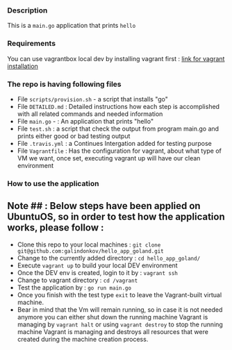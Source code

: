 ### Description

This is a ```main.go``` application that prints `hello`

### Requirements

You can use vagrantbox local dev by installing vagrant first : [link for vagrant installation](https://www.vagrantup.com/docs/installation/)

### The repo is having following files

- File ```scripts/provision.sh``` - a script that installs "go"
- File ```DETAILED.md``` : Detailed instructions how each step is accomplished with all related commands and needed information
- File ```main.go``` - : An application that prints "hello"
- File ```test.sh``` : a script that check the output from program main.go and prints either good or bad testing output 
- File ```.travis.yml``` : a Continues Intergation added for testing purpose
- File ```Vagrantfile``` : Has the configuration for vagrant, about what type of VM we want, once set, executing vagrant up will have our clean environment

### How to use the application

## Note ## : Below steps have been applied on UbuntuOS, so in order to test how the application works, please follow :

- Clone this repo to your local machines : `git clone git@github.com:galindonkov/hello_app_goland.git`
- Change to the currently added directory : `cd hello_app_goland/`
- Execute `vagrant up` to build your local DEV environment
- Once the DEV env is created, login to it by : `vagrant ssh`
- Change to vagrant directory : `cd /vagrant`
- Test the application by : `go run main.go`
- Once you finish with the test type `exit` to leave the Vagrant-built virtual machine.
- Bear in mind that the Vm will remain running, so in case it is not needed anymore you can either shut down the running machine Vagrant is managing by `vagrant halt` or using `vagrant destroy` to stop the running machine Vagrant is managing and destroys all resources that were created during the machine creation process. 
